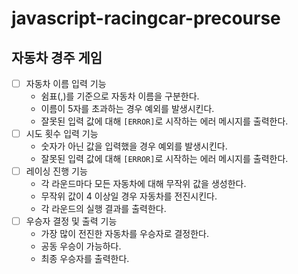 # javascript-racingcar-precourse

## 자동차 경주 게임

- [ ] 자동차 이름 입력 기능
  - 쉼표(,)를 기준으로 자동차 이름을 구분한다.
  - 이름이 5자를 초과하는 경우 예외를 발생시킨다.
  - 잘못된 입력 값에 대해 `[ERROR]`로 시작하는 에러 메시지를 출력한다.
- [ ] 시도 횟수 입력 기능
  - 숫자가 아닌 값을 입력했을 경우 예외를 발생시킨다.
  - 잘못된 입력 값에 대해 `[ERROR]`로 시작하는 에러 메시지를 출력한다.
- [ ] 레이싱 진행 기능
  - 각 라운드마다 모든 자동차에 대해 무작위 값을 생성한다.
  - 무작위 값이 4 이상일 경우 자동차를 전진시킨다.
  - 각 라운드의 실행 결과를 출력한다.
- [ ] 우승자 결정 및 출력 기능
  - 가장 많이 전진한 자동차를 우승자로 결정한다.
  - 공동 우승이 가능하다.
  - 최종 우승자를 출력한다.
